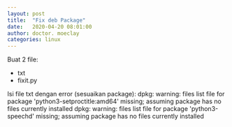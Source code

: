 ```yaml
---
layout: post
title:  "Fix deb Package"
date:   2020-04-20 08:01:00
author: doctor. moeclay
categories: linux
---
```

Buat 2 file:
- txt
- fixit.py

Isi file txt dengan error (sesuaikan package):
dpkg: warning: files list file for package 'python3-setproctitle:amd64' missing; assuming package has no files currently installed
dpkg: warning: files list file for package 'python3-speechd' missing; assuming package has no files currently installed
